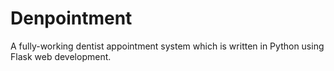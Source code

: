 # Denpointment
A fully-working dentist appointment system which is written in Python using Flask web development.
